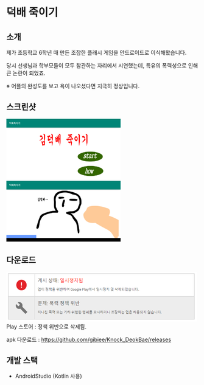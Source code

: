 # 덕배 죽이기

## 소개
제가 초등학교 6학년 때 만든 조잡한 플래시 게임을 안드로이드로 이식해봤습니다.

당시 선생님과 학부모들이 모두 참관하는 자리에서 시연했는데, 특유의 폭력성으로 인해 큰 논란이 되었죠.

※ 어플의 완성도를 보고 욕이 나오셨다면 지극히 정상입니다.

## 스크린샷
<img src="/readme/1.png" width="300px" height="160px" style="display:inline" />           <img src="/readme/2.png" width="300px" height="160px" style="display:inline" />

## 다운로드
<img src="/readme/stop.png" width="500px" height="130px" />
Play 스토어 : 정책 위반으로 삭제됨.




apk 다운로드 : https://github.com/gibiee/Knock_DeokBae/releases

## 개발 스택
- AndroidStudio (Kotlin 사용)
